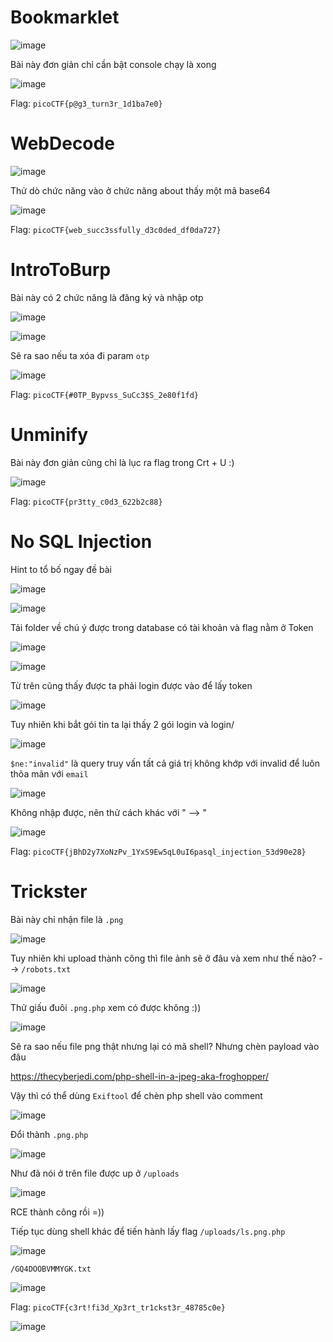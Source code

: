 # Bookmarklet

![image](https://github.com/vanniichan/CTF-WriteUp/assets/112863484/122f0369-c8f7-44a3-b4f7-33b71f41cb74)

Bài này đơn giản chỉ cần bật console chạy là xong 

![image](https://github.com/vanniichan/CTF-WriteUp/assets/112863484/66547c16-637e-44bd-b0ce-1ac87de5ea4b)

Flag: `picoCTF{p@g3_turn3r_1d1ba7e0}`

# WebDecode

![image](https://github.com/vanniichan/CTF-WriteUp/assets/112863484/eefef95a-6a6c-456c-b05e-2b149506eaa0)

Thử dò chức năng vào ở chức năng about thấy một mã base64

![image](https://github.com/vanniichan/CTF-WriteUp/assets/112863484/2752a173-845a-4957-9568-f749baf102b3)

Flag: `picoCTF{web_succ3ssfully_d3c0ded_df0da727}`

# IntroToBurp

Bài này có 2 chức năng là đăng ký và nhập otp

![image](https://github.com/vanniichan/CTF-WriteUp/assets/112863484/03bd66ff-2ead-4f19-a43d-9fe1be6a7261)

![image](https://github.com/vanniichan/CTF-WriteUp/assets/112863484/7129ca3c-937d-4bf3-9fec-face54f4ee27)

Sẽ ra sao nếu ta xóa đi param `otp`

![image](https://github.com/vanniichan/CTF-WriteUp/assets/112863484/5a465e83-97a0-419b-903e-a6fcc1ef9618)

Flag: `picoCTF{#0TP_Bypvss_SuCc3$S_2e80f1fd}`

#  Unminify

Bài này đơn giản cũng chỉ là lục ra flag trong Crt + U :)

![image](https://github.com/vanniichan/CTF-WriteUp/assets/112863484/9a61ccc5-b38b-4422-b7e3-a780396fdfc4)

Flag: `picoCTF{pr3tty_c0d3_622b2c88}`

# No SQL Injection

Hint to tổ bố ngay đề bài

![image](https://github.com/vanniichan/CTF-WriteUp/assets/112863484/218369ce-5fb7-4235-86c6-c40e804aad8f)

![image](https://github.com/vanniichan/CTF-WriteUp/assets/112863484/7746bdcb-82c0-46fe-8288-cd098f225bf6)

Tải folder về chú ý được trong database có tài khoản và flag nằm ở Token

![image](https://github.com/vanniichan/CTF-WriteUp/assets/112863484/e9213c82-3c91-4650-9793-1ab011d09e9c)

![image](https://github.com/vanniichan/CTF-WriteUp/assets/112863484/1b8a2edc-b389-47a4-a154-a8c466b1113b)

Từ trên cũng thấy được ta phải login được vào để lấy token 

![image](https://github.com/vanniichan/CTF-WriteUp/assets/112863484/16a604de-7d4c-4d99-a940-ad9c6a4bc21f)

Tuy nhiên khi bắt gói tin ta lại thấy 2 gói login và login/

![image](https://github.com/vanniichan/CTF-WriteUp/assets/112863484/1c681c80-6a34-4509-8845-67fa211050b9)

`$ne:"invalid"` là query truy vấn tất cả giá trị không khớp với invalid để luôn thõa mãn với `email`

![image](https://github.com/vanniichan/CTF-WriteUp/assets/112863484/48b3ad39-bcf7-4265-b2f4-a535112b8619)

Không nhập được, nên thử cách khác với " --> \"

![image](https://github.com/vanniichan/CTF-WriteUp/assets/112863484/63a250bd-e8be-4d6b-a05f-f29c4c01bb83)

Flag:  `picoCTF{jBhD2y7XoNzPv_1YxS9Ew5qL0uI6pasql_injection_53d90e28}`

# Trickster

Bài này chỉ nhận file là `.png`

![image](https://github.com/vanniichan/CTF-WriteUp/assets/112863484/f48af0a5-f424-4cc5-81ad-7cd648b60308)

Tuy nhiên khi upload thành công thì file ảnh sẽ ở đâu và xem như thế nào? --> `/robots.txt`

![image](https://github.com/vanniichan/CTF-WriteUp/assets/112863484/9cd85183-3bc0-4075-a23d-b86b8f1c2d07)

Thử giấu đuôi `.png.php` xem có được không :))

![image](https://github.com/vanniichan/CTF-WriteUp/assets/112863484/0220657d-62ce-46a0-92ce-3b618bc852cc)

Sẽ ra sao nếu file png thật nhưng lại có mã shell? Nhưng chèn payload vào đâu

https://thecyberjedi.com/php-shell-in-a-jpeg-aka-froghopper/

Vậy thì có thể dùng `Exiftool` để chèn php shell vào comment 

![image](https://github.com/vanniichan/CTF-WriteUp/assets/112863484/7f279125-e744-4107-8fe3-b9af9b61ea5a)

Đổi thành `.png.php`

![image](https://github.com/vanniichan/CTF-WriteUp/assets/112863484/c07d1748-bf40-4287-91e9-736ddd5f4156)

Như đã nói ở trên file được up ở `/uploads` 

![image](https://github.com/vanniichan/CTF-WriteUp/assets/112863484/276498bc-2e5d-4cf8-8f29-8e8b8ffee29d)

RCE thành công rồi =))

Tiếp tục dùng shell khác để tiến hành lấy flag `/uploads/ls.png.php`

![image](https://github.com/vanniichan/CTF-WriteUp/assets/112863484/682e47be-90cf-43b2-a17e-d6676cd91bdc)

`/GQ4DOOBVMMYGK.txt` 

![image](https://github.com/vanniichan/CTF-WriteUp/assets/112863484/4071e198-2436-482a-83e5-c724717ccb90)

Flag: `picoCTF{c3rt!fi3d_Xp3rt_tr1ckst3r_48785c0e}`

![image](https://github.com/vanniichan/CTF-WriteUp/assets/112863484/1b356b76-a9f4-4f30-b042-d2313b6b75b6)

